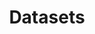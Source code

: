 ---
title: Datasets
description: Datasets
permalink: /en/dataset/search
layout: dataset
lang-ref: dataset/search
---